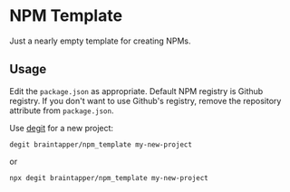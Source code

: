 # NPM Template

Just a nearly empty template for creating NPMs.

## Usage

Edit the `package.json` as appropriate. Default NPM registry is Github registry. If you don't want to use Github's registry, remove the repository attribute from `package.json`.

Use [degit](https://github.com/Rich-Harris/degit) for a new project:

`degit braintapper/npm_template my-new-project`

or

`npx degit braintapper/npm_template my-new-project`
